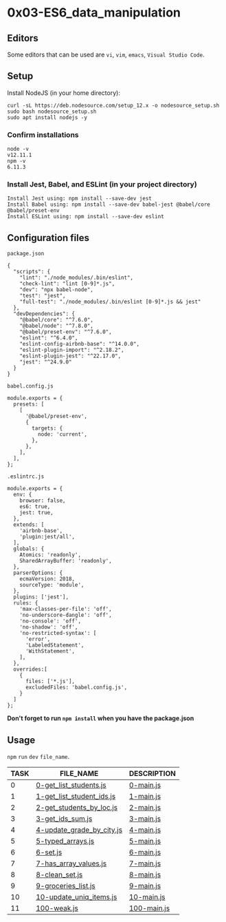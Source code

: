 # 0x03-ES6_data_manipulation

## Editors
Some editors that can be used are `vi`, `vim`, `emacs`, `Visual Studio Code`.

## Setup
Install NodeJS (in your home directory):
```
curl -sL https://deb.nodesource.com/setup_12.x -o nodesource_setup.sh
sudo bash nodesource_setup.sh
sudo apt install nodejs -y
```

### Confirm installations
```
node -v
v12.11.1
npm -v
6.11.3
```

### Install Jest, Babel, and ESLint (in your project directory)
```
Install Jest using: npm install --save-dev jest
Install Babel using: npm install --save-dev babel-jest @babel/core @babel/preset-env
Install ESLint using: npm install --save-dev eslint
```

## Configuration files
`package.json`
```
{
  "scripts": {
    "lint": "./node_modules/.bin/eslint",
    "check-lint": "lint [0-9]*.js",
    "dev": "npx babel-node",
    "test": "jest",
    "full-test": "./node_modules/.bin/eslint [0-9]*.js && jest"
  },
  "devDependencies": {
    "@babel/core": "^7.6.0",
    "@babel/node": "^7.8.0",
    "@babel/preset-env": "^7.6.0",
    "eslint": "^6.4.0",
    "eslint-config-airbnb-base": "^14.0.0",
    "eslint-plugin-import": "^2.18.2",
    "eslint-plugin-jest": "^22.17.0",
    "jest": "^24.9.0"
  }
}
```

`babel.config.js`
```
module.exports = {
  presets: [
    [
      '@babel/preset-env',
      {
        targets: {
          node: 'current',
        },
      },
    ],
  ],
};
```

`.eslintrc.js`
```
module.exports = {
  env: {
    browser: false,
    es6: true,
    jest: true,
  },
  extends: [
    'airbnb-base',
    'plugin:jest/all',
  ],
  globals: {
    Atomics: 'readonly',
    SharedArrayBuffer: 'readonly',
  },
  parserOptions: {
    ecmaVersion: 2018,
    sourceType: 'module',
  },
  plugins: ['jest'],
  rules: {
    'max-classes-per-file': 'off',
    'no-underscore-dangle': 'off',
    'no-console': 'off',
    'no-shadow': 'off',
    'no-restricted-syntax': [
      'error',
      'LabeledStatement',
      'WithStatement',
    ],
  },
  overrides:[
    {
      files: ['*.js'],
      excludedFiles: 'babel.config.js',
    }
  ]
};
```

**Don't forget to run `npm install` when you have the package.json**

## Usage
`npm` `run` `dev` `file_name`.

|TASK|FILE_NAME|DESCRIPTION|
|----|---------|-----------|
|0|[0-get_list_students.js](https://github.com/adeniyitobi055/alx-frontend-javascript/blob/master/0x03-ES6_data_manipulation/0-get_list_students.js)|[0-main.js](https://github.com/adeniyitobi055/alx-frontend-javascript/blob/master/0x03-ES6_data_manipulation/main_functions/0-main.js)|Creates a function `getListStudents` that returns an array of objects.|
|1|[1-get_list_student_ids.js](https://github.com/adeniyitobi055/alx-frontend-javascript/blob/master/0x03-ES6_data_manipulation/1-get_list_student_ids.js)|[1-main.js](https://github.com/adeniyitobi055/alx-frontend-javascript/blob/master/0x03-ES6_data_manipulation/main_functions/1-main.js)|Creates a function `getListStudentIds` that returns an array of ids from a list of objects.|
|2|[2-get_students_by_loc.js](https://github.com/adeniyitobi055/alx-frontend-javascript/blob/master/0x03-ES6_data_manipulation/2-get_students_by_loc.js)|[2-main.js](https://github.com/adeniyitobi055/alx-frontend-javascript/blob/master/0x03-ES6_data_manipulation/main_functions/2-main.js)|Creates a function `getStudentsByLocation` that returns an array of objects who are located in a specific city.|
|3|[3-get_ids_sum.js](https://github.com/adeniyitobi055/alx-frontend-javascript/blob/master/0x03-ES6_data_manipulation/3-get_ids_sum.js)|[3-main.js](https://github.com/adeniyitobi055/alx-frontend-javascript/blob/master/0x03-ES6_data_manipulation/main_functions/3-main.js)|Creates a function `getStudentIdsSum` that returns the sum of all the student ids.|
|4|[4-update_grade_by_city.js](https://github.com/adeniyitobi055/alx-frontend-javascript/blob/master/0x03-ES6_data_manipulation/4-update_grade_by_city.js)|[4-main.js](https://github.com/adeniyitobi055/alx-frontend-javascript/blob/master/0x03-ES6_data_manipulation/main_functions/4-main.js)|Creates a function `updateStudentGradeByCity` that returns an array of students for a specific city with their new grade.|
|5|[5-typed_arrays.js](https://github.com/adeniyitobi055/alx-frontend-javascript/blob/master/0x03-ES6_data_manipulation/5-typed_arrays.js)|[5-main.js](https://github.com/adeniyitobi055/alx-frontend-javascript/blob/master/0x03-ES6_data_manipulation/main_functions/5-main.js)|Creates a function `createInt8TypedArray` that returns a new ArrayBuffer with an Int8 value at a specific position.|
|6|[6-set.js](https://github.com/adeniyitobi055/alx-frontend-javascript/blob/master/0x03-ES6_data_manipulation/6-set.js)|[6-main.js](https://github.com/adeniyitobi055/alx-frontend-javascript/blob/master/0x03-ES6_data_manipulation/main_functions/6-main.js)|Creates a function `setFromArray` that returns a Set from an array.|
|7|[7-has_array_values.js](https://github.com/adeniyitobi055/alx-frontend-javascript/blob/master/0x03-ES6_data_manipulation/7-has_array_values.js)|[7-main.js](https://github.com/adeniyitobi055/alx-frontend-javascript/blob/master/0x03-ES6_data_manipulation/main_functions/7-main.js)|Creates a function `hasValuesFromArray` that returns a boolean if all the elements in the array exist within the set.|
|8|[8-clean_set.js](https://github.com/adeniyitobi055/alx-frontend-javascript/blob/master/0x03-ES6_data_manipulation/8-clean_set.js)|[8-main.js](https://github.com/adeniyitobi055/alx-frontend-javascript/blob/master/0x03-ES6_data_manipulation/main_functions/8-main.js)|Creates a function `cleanSet` that returns a string of all the set values that start with a specific string `(startString)`.|
|9|[9-groceries_list.js](https://github.com/adeniyitobi055/alx-frontend-javascript/blob/master/0x03-ES6_data_manipulation/9-groceries_list.js)|[9-main.js](https://github.com/adeniyitobi055/alx-frontend-javascript/blob/master/0x03-ES6_data_manipulation/main_functions/9-main.js)|Creates a function `groceriesList` that returns a map of groceries.|
|10|[10-update_uniq_items.js](https://github.com/adeniyitobi055/alx-frontend-javascript/blob/master/0x03-ES6_data_manipulation/10-update_uniq_items.js)|[10-main.js](https://github.com/adeniyitobi055/alx-frontend-javascript/blob/master/0x03-ES6_data_manipulation/main_functions/10-main.js)|Creates a function `updateUniqueItems` that returns an updated map for all items with initial quantity at 1.|
|11|[100-weak.js](https://github.com/adeniyitobi055/alx-frontend-javascript/blob/master/0x03-ES6_data_manipulation/100-weak.js)|[100-main.js](https://github.com/adeniyitobi055/alx-frontend-javascript/blob/master/0x03-ES6_data_manipulation/main_functions/100-main.js)|Exports a `const` instance of `WeakMap` and export a new function `queryAPI`.|
